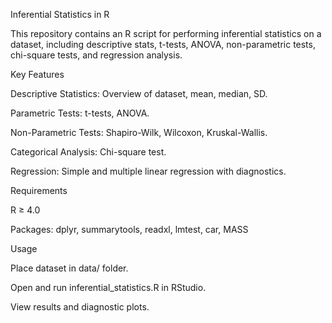 Inferential Statistics in R

This repository contains an R script for performing inferential statistics on a dataset, including descriptive stats, t-tests, ANOVA, non-parametric tests, chi-square tests, and regression analysis.

Key Features

Descriptive Statistics: Overview of dataset, mean, median, SD.

Parametric Tests: t-tests, ANOVA.

Non-Parametric Tests: Shapiro-Wilk, Wilcoxon, Kruskal-Wallis.

Categorical Analysis: Chi-square test.

Regression: Simple and multiple linear regression with diagnostics.

Requirements

R ≥ 4.0

Packages: dplyr, summarytools, readxl, lmtest, car, MASS

Usage

Place dataset in data/ folder.

Open and run inferential_statistics.R in RStudio.

View results and diagnostic plots.
